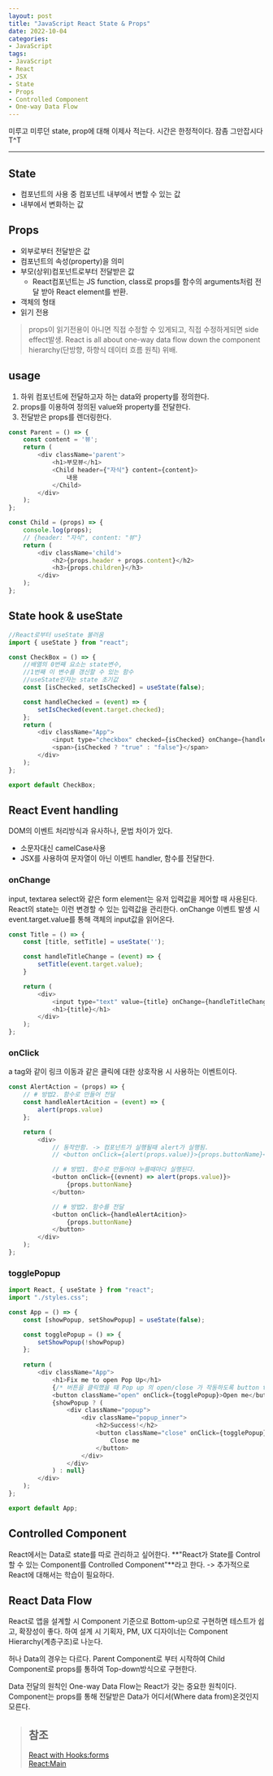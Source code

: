 ```yaml
---
layout: post
title: "JavaScript React State & Props"
date: 2022-10-04
categories:
- JavaScript
tags:
- JavaScript
- React
- JSX
- State
- Props
- Controlled Component
- One-way Data Flow
---
```


미루고 미루던 state, prop에 대해 이제사 적는다. 시간은 한정적이다. 잠좀 그만잡시다 T^T

---

## State

- 컴포넌트의 사용 중 컴포넌트 내부에서 변할 수 있는 값
- 내부에서 변화하는 값

## Props

- 외부로부터 전달받은 값
- 컴포넌트의 속성(property)을 의미
- 부모(상위)컴포넌트로부터 전달받은 값
  - React컴포넌트는 JS function, class로 props를 함수의 arguments처럼 전달 받아 React element를 반환.
- 객체의 형태
- 읽기 전용

> props이 읽기전용이 아니면 직접 수정할 수 있게되고, 직접 수정하게되면 side effect발생. React is all about one-way data flow down the component hierarchy(단방향, 하향식 데이터 흐름 원칙) 위배.

## usage

1. 하위 컴포넌트에 전달하고자 하는 data와 property를 정의한다.
2. props를 이용하여 정의된 value와 property를 전달한다.
3. 전달받은 props를 렌더링한다.

```javascript
const Parent = () => {
    const content = '뷰';
    return (
        <div className='parent'>
            <h1>부모뷰</h1>
            <Child header={"자식"} content={content}>
                내용
            </Child>
        </div>
    );
};

const Child = (props) => {
    console.log(props);
    // {header: "자식", content: "뷰"}
    return (
        <div className='child'>
            <h2>{props.header + props.content}</h2>
            <h3>{props.children}</h3>
        </div>
    );
};
```

## State hook & useState

```javascript
//React로부터 useState 불러옴
import { useState } from "react";

const CheckBox = () => {
    //배열의 0번째 요소는 state변수, 
    //1번째 이 변수를 갱신할 수 있는 함수
    //useState인자는 state 초기값
    const [isChecked, setIsChecked] = useState(false);

    const handleChecked = (event) => {
        setIsChecked(event.target.checked);
    };
    return (
        <div className="App">
            <input type="checkbox" checked={isChecked} onChange={handleChecked}/>
            <span>{isChecked ? "true" : "false"}</span>
        </div>
    );
};

export default CheckBox;
```

## React Event handling

DOM의 이벤트 처리방식과 유사하나, 문법 차이가 있다.

- 소문자대신 camelCase사용
- JSX를 사용하여 문자열이 아닌 이벤트 handler, 함수를 전달한다.

### onChange

input, textarea select와 같은 form element는 유저 입력값을 제어할 때 사용된다. React의 state는 이런 변경할 수 있는 입력값을 관리한다. onChange 이벤트 발생 시 event.target.value를 통해 객체의 input값을 읽어온다.

```javascript
const Title = () => {
    const [title, setTitle] = useState('');

    const handleTitleChange = (event) => {
        setTitle(event.target.value);
    }

    return (
        <div>
            <input type="text" value={title} onChange={handleTitleChange} />
            <h1>{title}</h1>
        </div>
    );
};
```

### onClick

a tag와 같이 링크 이동과 같은 클릭에 대한 상호작용 시 사용하는 이벤트이다.

```javascript
const AlertAction = (props) => {
    // # 방법2. 함수로 만들어 전달
    const handleAlertAcition = (event) => {
        alert(props.value)
    };

    return (
        <div>
            // 동작안함. -> 컴포넌트가 실행될때 alert가 실행됨.
            // <button onClick={alert(props.value)}>{props.buttonName}</button>

            // # 방법1. 함수로 만들어야 누를때마다 실행된다.
            <button onClick={(evnent) => alert(props.value)}>
                {props.buttonName}
            </button>

            // # 방법2. 함수를 전달
            <button onClick={handleAlertAcition}>
                {props.buttonName}
            </button>
        </div>
    );
};
```

### togglePopup

```javascript
import React, { useState } from "react";
import "./styles.css";

const App = () => {
    const [showPopup, setShowPopup] = useState(false);

    const togglePopup = () => {
        setShowPopup(!showPopup)
    };
    
    return (
        <div className="App">
            <h1>Fix me to open Pop Up</h1>
            {/* 버튼을 클릭했을 때 Pop up 의 open/close 가 작동하도록 button tag를 완성하세요. */}
            <button className="open" onClick={togglePopup}>Open me</button>
            {showPopup ? (
                <div className="popup">
                    <div className="popup_inner">
                        <h2>Success!</h2>
                        <button className="close" onClick={togglePopup}>
                            Close me
                        </button>
                    </div>
                </div>
            ) : null}
        </div>
    );
};

export default App;
```

## Controlled Component

React에서는 Data로 state를 따로 관리하고 싶어한다. **"React가 State를 Control할 수 있는 Component를 Controlled Component"**라고 한다. -> 추가적으로 React에 대해서는 학습이 필요하다.

## React Data Flow

React로 앱을 설계할 시 Component 기준으로 Bottom-up으로 구현하면 테스트가 쉽고, 확장성이 좋다. 하여 설계 시 기획자, PM, UX 디자이너는 Component Hierarchy(계층구조)로 나눈다.

허나 Data의 경우는 다르다. Parent Component로 부터 시작하여 Child Component로 props를 통하여 Top-down방식으로 구현한다.

Data 전달의 원칙인 One-way Data Flow는 React가 갖는 중요한 원칙이다. Component는 props를 통해 전달받은 Data가 어디서(Where data from)온것인지 모른다.

> ## 참조  
> [React with Hooks:forms](https://reactwithhooks.netlify.app/docs/forms.html)   
> [React:Main](https://ko.reactjs.org/)